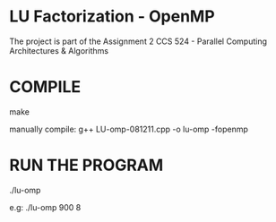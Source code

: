 LU Factorization - OpenMP
=============================
The project is part of the Assignment 2 CCS 524 - Parallel Computing Architectures & Algorithms

COMPILE			
=======
make

manually compile: g++ LU-omp-081211.cpp -o lu-omp -fopenmp 

RUN THE PROGRAM		
===============
./lu-omp <size-of-linear-system> <num-of-thread>

e.g: ./lu-omp 900 8



